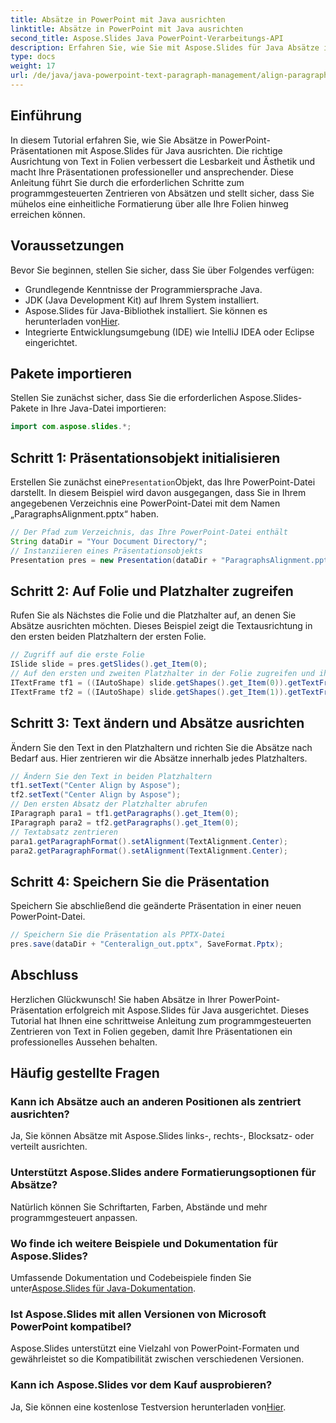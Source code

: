 ```yaml
---
title: Absätze in PowerPoint mit Java ausrichten
linktitle: Absätze in PowerPoint mit Java ausrichten
second_title: Aspose.Slides Java PowerPoint-Verarbeitungs-API
description: Erfahren Sie, wie Sie mit Aspose.Slides für Java Absätze in PowerPoint-Präsentationen ausrichten. Folgen Sie unserer Schritt-für-Schritt-Anleitung für eine präzise Formatierung.
type: docs
weight: 17
url: /de/java/java-powerpoint-text-paragraph-management/align-paragraphs-powerpoint-java/
---
```

## Einführung
In diesem Tutorial erfahren Sie, wie Sie Absätze in PowerPoint-Präsentationen mit Aspose.Slides für Java ausrichten. Die richtige Ausrichtung von Text in Folien verbessert die Lesbarkeit und Ästhetik und macht Ihre Präsentationen professioneller und ansprechender. Diese Anleitung führt Sie durch die erforderlichen Schritte zum programmgesteuerten Zentrieren von Absätzen und stellt sicher, dass Sie mühelos eine einheitliche Formatierung über alle Ihre Folien hinweg erreichen können.
## Voraussetzungen
Bevor Sie beginnen, stellen Sie sicher, dass Sie über Folgendes verfügen:
- Grundlegende Kenntnisse der Programmiersprache Java.
- JDK (Java Development Kit) auf Ihrem System installiert.
-  Aspose.Slides für Java-Bibliothek installiert. Sie können es herunterladen von[Hier](https://releases.aspose.com/slides/java/).
- Integrierte Entwicklungsumgebung (IDE) wie IntelliJ IDEA oder Eclipse eingerichtet.

## Pakete importieren
Stellen Sie zunächst sicher, dass Sie die erforderlichen Aspose.Slides-Pakete in Ihre Java-Datei importieren:
```java
import com.aspose.slides.*;
```
## Schritt 1: Präsentationsobjekt initialisieren
 Erstellen Sie zunächst eine`Presentation`Objekt, das Ihre PowerPoint-Datei darstellt. In diesem Beispiel wird davon ausgegangen, dass Sie in Ihrem angegebenen Verzeichnis eine PowerPoint-Datei mit dem Namen „ParagraphsAlignment.pptx“ haben.
```java
// Der Pfad zum Verzeichnis, das Ihre PowerPoint-Datei enthält
String dataDir = "Your Document Directory/";
// Instanziieren eines Präsentationsobjekts
Presentation pres = new Presentation(dataDir + "ParagraphsAlignment.pptx");
```
## Schritt 2: Auf Folie und Platzhalter zugreifen
Rufen Sie als Nächstes die Folie und die Platzhalter auf, an denen Sie Absätze ausrichten möchten. Dieses Beispiel zeigt die Textausrichtung in den ersten beiden Platzhaltern der ersten Folie.
```java
// Zugriff auf die erste Folie
ISlide slide = pres.getSlides().get_Item(0);
// Auf den ersten und zweiten Platzhalter in der Folie zugreifen und ihn als AutoForm typisieren
ITextFrame tf1 = ((IAutoShape) slide.getShapes().get_Item(0)).getTextFrame();
ITextFrame tf2 = ((IAutoShape) slide.getShapes().get_Item(1)).getTextFrame();
```
## Schritt 3: Text ändern und Absätze ausrichten
Ändern Sie den Text in den Platzhaltern und richten Sie die Absätze nach Bedarf aus. Hier zentrieren wir die Absätze innerhalb jedes Platzhalters.
```java
// Ändern Sie den Text in beiden Platzhaltern
tf1.setText("Center Align by Aspose");
tf2.setText("Center Align by Aspose");
// Den ersten Absatz der Platzhalter abrufen
IParagraph para1 = tf1.getParagraphs().get_Item(0);
IParagraph para2 = tf2.getParagraphs().get_Item(0);
// Textabsatz zentrieren
para1.getParagraphFormat().setAlignment(TextAlignment.Center);
para2.getParagraphFormat().setAlignment(TextAlignment.Center);
```
## Schritt 4: Speichern Sie die Präsentation
Speichern Sie abschließend die geänderte Präsentation in einer neuen PowerPoint-Datei.
```java
// Speichern Sie die Präsentation als PPTX-Datei
pres.save(dataDir + "Centeralign_out.pptx", SaveFormat.Pptx);
```

## Abschluss
Herzlichen Glückwunsch! Sie haben Absätze in Ihrer PowerPoint-Präsentation erfolgreich mit Aspose.Slides für Java ausgerichtet. Dieses Tutorial hat Ihnen eine schrittweise Anleitung zum programmgesteuerten Zentrieren von Text in Folien gegeben, damit Ihre Präsentationen ein professionelles Aussehen behalten.

## Häufig gestellte Fragen
### Kann ich Absätze auch an anderen Positionen als zentriert ausrichten?
Ja, Sie können Absätze mit Aspose.Slides links-, rechts-, Blocksatz- oder verteilt ausrichten.
### Unterstützt Aspose.Slides andere Formatierungsoptionen für Absätze?
Natürlich können Sie Schriftarten, Farben, Abstände und mehr programmgesteuert anpassen.
### Wo finde ich weitere Beispiele und Dokumentation für Aspose.Slides?
 Umfassende Dokumentation und Codebeispiele finden Sie unter[Aspose.Slides für Java-Dokumentation](https://reference.aspose.com/slides/java/).
### Ist Aspose.Slides mit allen Versionen von Microsoft PowerPoint kompatibel?
Aspose.Slides unterstützt eine Vielzahl von PowerPoint-Formaten und gewährleistet so die Kompatibilität zwischen verschiedenen Versionen.
### Kann ich Aspose.Slides vor dem Kauf ausprobieren?
 Ja, Sie können eine kostenlose Testversion herunterladen von[Hier](https://releases.aspose.com/).